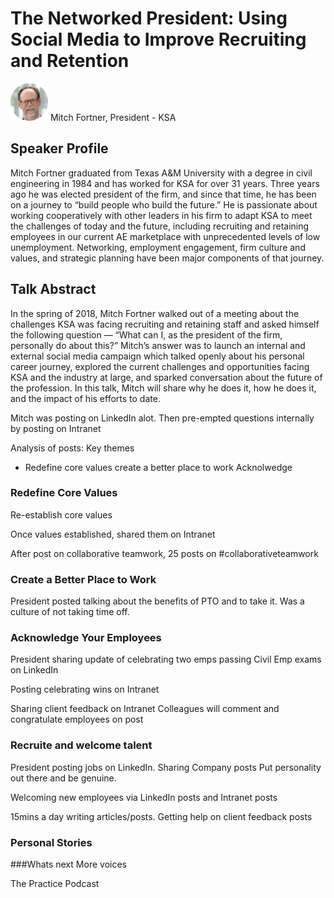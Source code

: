 # The Networked President: Using Social Media to Improve Recruiting and Retention
<img src="../media/SpeakerHeadshot_04MitchFortner.png" width="60px">    
Mitch Fortner, President - KSA

## Speaker Profile
Mitch Fortner graduated from Texas A&M University with a degree in civil engineering in 1984 and has worked for KSA for over 31 years. Three years ago he was elected president of the firm, and since that time, he has been on a journey to “build people who build the future.” He is passionate about working cooperatively with other leaders in his firm to adapt KSA to meet the challenges of today and the future, including recruiting and retaining employees in our current AE marketplace with unprecedented levels of low unemployment. Networking, employment engagement, firm culture and values, and strategic planning have been major components of that journey.

## Talk Abstract
In the spring of 2018, Mitch Fortner walked out of a meeting about the challenges KSA was facing recruiting and retaining staff and asked himself the following question — “What can I, as the president of the firm, personally do about this?” Mitch’s answer was to launch an internal and external social media campaign which talked openly about his personal career journey, explored the current challenges and opportunities facing KSA and the industry at large, and sparked conversation about the future of the profession. In this talk, Mitch will share why he does it, how he does it, and the impact of his efforts to date.

Mitch was posting on LinkedIn alot. Then pre-empted questions internally by posting on Intranet

Analysis of posts:
Key themes
- Redefine core values 
create a better place to work
Acknolwedge 

### Redefine Core Values
Re-establish core values

Once values established, shared them on Intranet

After post on collaborative teamwork, 25 posts on #collaborativeteamwork


### Create a Better Place to Work
President posted talking about the benefits of PTO and to take it.
Was a culture of not taking time off.


### Acknowledge Your Employees
President sharing update of celebrating two emps passing Civil Emp exams on LinkedIn

Posting celebrating wins on Intranet

Sharing client feedback on Intranet
Colleagues will comment and congratulate employees on post

### Recruite and welcome talent
President posting jobs on LinkedIn. Sharing Company posts
Put personality out there and be genuine.

Welcoming new employees via LinkedIn posts and Intranet posts

15mins a day writing articles/posts. Getting help on client feedback posts

### Personal Stories


###Whats next
More voices

The Practice Podcast



